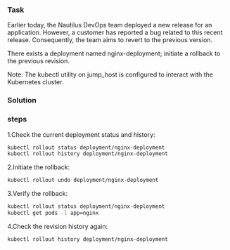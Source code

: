 ### Task
Earlier today, the Nautilus DevOps team deployed a new release for an application. However, a customer has reported a bug related to this recent release. Consequently, the team aims to revert to the previous version.

There exists a deployment named nginx-deployment; initiate a rollback to the previous revision.

Note: The kubectl utility on jump_host is configured to interact with the Kubernetes cluster.

### Solution

### steps

1.Check the current deployment status and history:

```sh
kubectl rollout status deployment/nginx-deployment
kubectl rollout history deployment/nginx-deployment
```

2.Initiate the rollback:

```sh
kubectl rollout undo deployment/nginx-deployment
```

3.Verify the rollback:

```sh
kubectl rollout status deployment/nginx-deployment
kubectl get pods -l app=nginx
```

4.Check the revision history again:

```sh
kubectl rollout history deployment/nginx-deployment
```
